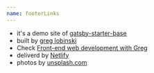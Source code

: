 ```yaml
---
name: footerLinks
---
```


- it's a demo site of [gatsby-starter-base](https://github.com/greglobinski/gatsby-starter-base)
- built by [greg lobinski](https://www.greglobinski.com)
- Check [Front-end web development with Greg](https://dev.greglobinski.com)
- deliverd by [Netlify](https://www.netlify.com/)
- photos by [unsplash.com](https://unsplash.com)
